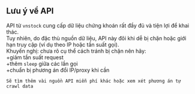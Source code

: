 ## Lưu ý về API

API từ `vnstock` cung cấp dữ liệu chứng khoán rất đầy đủ và tiện lợi để khai thác.  
Tuy nhiên, do đặc thù nguồn dữ liệu, API này đôi khi dễ bị chặn hoặc giới hạn truy cập (ví dụ theo IP hoặc tần suất gọi).  
Khuyến nghị: chưa rõ cụ thể cách tránh bị chặn nên hãy:  
+giảm tần suất request  
+thêm `sleep` giữa các lần gọi  
+chuẩn bị phương án đổi IP/proxy khi cần 

`Sẽ tìm thêm vài nguồn API miễn phí khác hoặc xem xét phương án tự crawl data`